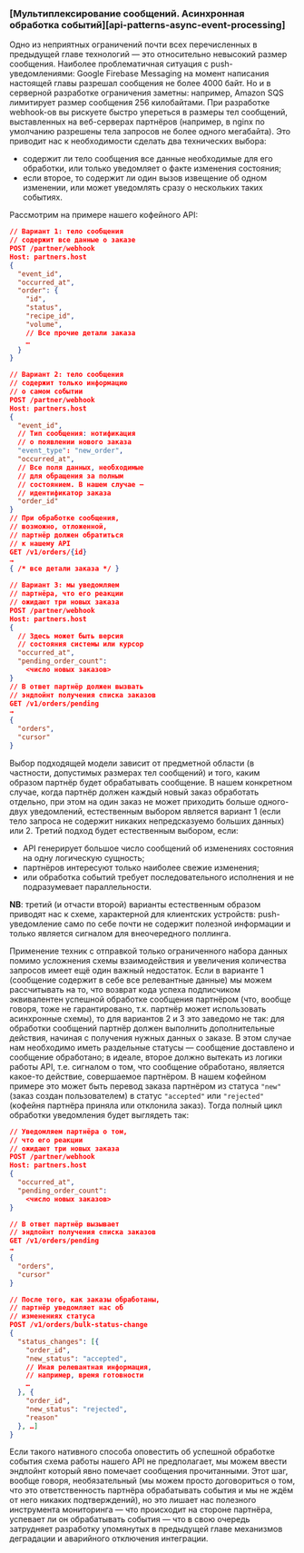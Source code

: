 ### [Мультиплексирование сообщений. Асинхронная обработка событий][api-patterns-async-event-processing]

Одно из неприятных ограничений почти всех перечисленных в предыдущей главе технологий — это относительно невысокий размер сообщения. Наиболее проблематичная ситуация с push-уведомлениями: Google Firebase Messaging на момент написания настоящей главы разрешал сообщения не более 4000 байт. Но и в серверной разработке ограничения заметны: например, Amazon SQS лимитирует размер сообщения 256 килобайтами. При разработке webhook-ов вы рискуете быстро упереться в размеры тел сообщений, выставленных на веб-серверах партнёров (например, в nginx по умолчанию разрешены тела запросов не более одного мегабайта). Это приводит нас к необходимости сделать два технических выбора:
  * содержит ли тело сообщения все данные необходимые для его обработки, или только уведомляет о факте изменения состояния;
  * если второе, то содержит ли один вызов извещение об одном изменении, или может уведомлять сразу о нескольких таких событиях.

Рассмотрим на примере нашего кофейного API:

```json
// Вариант 1: тело сообщения
// содержит все данные о заказе
POST /partner/webhook
Host: partners.host
{
  "event_id",
  "occurred_at",
  "order": {
    "id",
    "status",
    "recipe_id",
    "volume",
    // Все прочие детали заказа
    …
  }
}
```

```json
// Вариант 2: тело сообщения
// содержит только информацию
// о самом событии
POST /partner/webhook
Host: partners.host
{
  "event_id",
  // Тип сообщения: нотификация
  // о появлении нового заказа
  "event_type": "new_order",
  "occurred_at",
  // Все поля данных, необходимые
  // для обращения за полным
  // состоянием. В нашем случае —
  // идентификатор заказа
  "order_id"
}
// При обработке сообщения,
// возможно, отложенной,
// партнёр должен обратиться
// к нашему API
GET /v1/orders/{id}
→
{ /* все детали заказа */ }
```

```json
// Вариант 3: мы уведомляем
// партнёра, что его реакции
// ожидают три новых заказа
POST /partner/webhook
Host: partners.host
{
  // Здесь может быть версия
  // состояния системы или курсор
  "occurred_at",
  "pending_order_count":
    <число новых заказов>
}
// В ответ партнёр должен вызвать
// эндпойнт получения списка заказов
GET /v1/orders/pending
→
{
  "orders",
  "cursor"
}
```

Выбор подходящей модели зависит от предметной области (в частности, допустимых размерах тел сообщений) и того, каким образом партнёр будет обрабатывать сообщение. В нашем конкретном случае, когда партнёр должен каждый новый заказ обработать отдельно, при этом на один заказ не может приходить больше одного-двух уведомлений, естественным выбором является вариант 1 (если тело запроса не содержит никаких непредсказуемо больших данных) или 2. Третий подход будет естественным выбором, если:
  * API генерирует большое число сообщений об изменениях состояния на одну логическую сущность;
  * партнёров интересуют только наиболее свежие изменения;
  * или обработка событий требует последовательного исполнения и не подразумевает параллельности.

**NB**: третий (и отчасти второй) варианты естественным образом приводят нас к схеме, характерной для клиентских устройств: push-уведомление само по себе почти не содержит полезной информации и только является сигналом для внеочередного поллинга.

Применение техник с отправкой только ограниченного набора данных помимо усложнения схемы взаимодействия и увеличения количества запросов имеет ещё один важный недостаток. Если в варианте 1 (сообщение содержит в себе все релевантные данные) мы можем рассчитывать на то, что возврат кода успеха подписчиком эквивалентен успешной обработке сообщения партнёром (что, вообще говоря, тоже не гарантировано, т.к. партнёр может использовать асинхронные схемы), то для вариантов 2 и 3 это заведомо не так: для обработки сообщений партнёр должен выполнить дополнительные действия, начиная с получения нужных данных о заказе. В этом случае нам необходимо иметь раздельные статусы — сообщение доставлено и сообщение обработано; в идеале, второе должно вытекать из логики работы API, т.е. сигналом о том, что сообщение обработано, является какое-то действие, совершаемое партнёром. В нашем кофейном примере это может быть перевод заказа партнёром из статуса `"new"` (заказ создан пользователем) в статус `"accepted"` или `"rejected"` (кофейня партнёра приняла или отклонила заказ). Тогда полный цикл обработки уведомления будет выглядеть так:

```json
// Уведомляем партнёра о том,
// что его реакции
// ожидают три новых заказа
POST /partner/webhook
Host: partners.host
{
  "occurred_at",
  "pending_order_count":
    <число новых заказов>
}
```

```json
// В ответ партнёр вызывает
// эндпойнт получения списка заказов
GET /v1/orders/pending
→
{
  "orders",
  "cursor"
}
```

```json
// После того, как заказы обработаны,
// партнёр уведомляет нас об
// изменениях статуса
POST /v1/orders/bulk-status-change
{
  "status_changes": [{
    "order_id",
    "new_status": "accepted",
    // Иная релевантная информация,
    // например, время готовности
    …
  }, {
    "order_id",
    "new_status": "rejected",
    "reason"
  }, …]
}
```

Если такого нативного способа оповестить об успешной обработке события схема работы нашего API не предполагает, мы можем ввести эндпойнт который явно помечает сообщения прочитанными. Этот шаг, вообще говоря, необязательный (мы можем просто договориться о том, что это ответственность партнёра обрабатывать события и мы не ждём от него никаких подтверждений), но это лишает нас полезного инструмента мониторинга — что происходит на стороне партнёра, успевает ли он обрабатывать события — что в свою очередь затрудняет разработку упомянутых в предыдущей главе механизмов деградации и аварийного отключения интеграции.